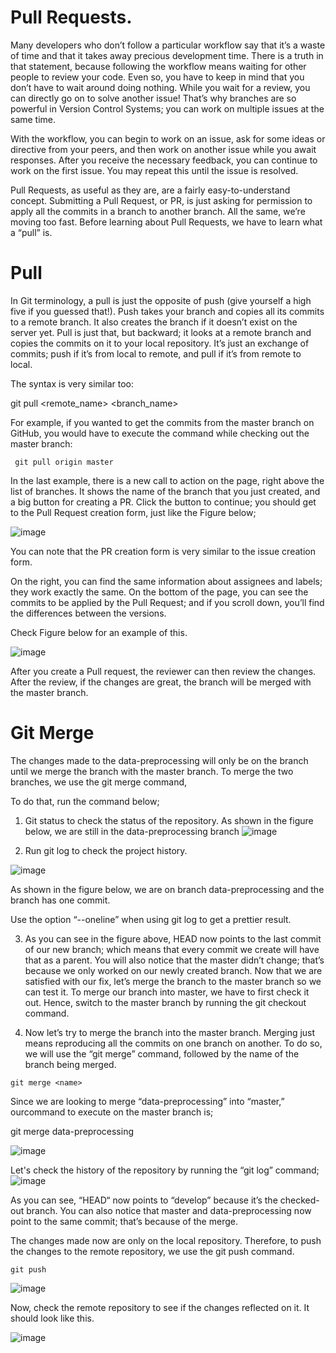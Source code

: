 # Pull Requests.
Many developers who don’t follow a particular workflow say that it’s a waste of time and that it takes away precious development time. There is a truth in that statement, because following the workflow means waiting for other people to review your code. Even so, you have to keep in mind that you don’t have to wait around doing nothing. While you wait for a review, you can directly go on to solve another issue! That’s why branches are so powerful in Version Control Systems; you can work on multiple issues at the same time.

With the workflow, you can begin to work on an issue, ask for some ideas or directive from your peers, and then work on another issue while you await responses. After you receive the necessary feedback, you can continue to work on the first issue.  You may repeat this until the issue is resolved.

Pull Requests, as useful as they are, are a fairly easy-to-understand concept. Submitting a Pull Request, or PR, is just asking for permission to apply all the commits in a branch to another branch. All the same, we’re moving too fast. Before learning about Pull Requests, we have to learn what a “pull” is.


# Pull
In Git terminology, a pull is just the opposite of push (give yourself a high five if you guessed that!). Push takes your branch and copies all its commits to a remote branch. It also creates the branch if it doesn’t exist on the server yet. Pull is just that, but backward; it looks at a remote branch and copies the commits on it to your local repository. It’s just an exchange of commits; push if it’s from local to remote, and pull if it’s from remote to local.

The syntax is very similar too:

git pull <remote_name> <branch_name>

For example, if you wanted to get the commits from the master branch on GitHub, you would have to execute the command while checking out the master branch:
```
 git pull origin master
```
In the last example, there is a new call to action on the page, right above the list of branches. It shows the name of the branch that you just created, and a big button for creating a PR. Click the button to continue; you should get to the Pull Request creation form, just like the Figure below;


![image](https://user-images.githubusercontent.com/93423367/214067842-62ac60cd-887e-41be-a76f-a1f889534bf2.png)

You can note that the PR creation form is very similar to the issue creation form.

On the right, you can find the same information about assignees and labels; they work exactly the same. On the bottom of the page, you can see the commits to be applied by the Pull Request; and if you scroll down, you’ll find the differences between the versions.

Check Figure below for an example of this.

![image](https://user-images.githubusercontent.com/93423367/214067921-189ee904-8a7c-4ee9-ab55-809ce64f328b.png)


After you create a Pull request, the reviewer can then review the changes. After the review, if the changes are great,  the branch will be merged with the master branch.

# Git Merge
The changes made to the data-preprocessing will only be on the branch until we merge the branch with the master branch. To merge the two branches, we use the git merge command,

To do that, run the command below;

1. Git status to check the status of the repository. As shown in the figure below, we are still in the data-preprocessing branch
![image](https://user-images.githubusercontent.com/93423367/214068073-0cfa9546-823d-4cd0-bbad-b7311b39e0e3.png)

2. Run git log to check the project history. 

![image](https://user-images.githubusercontent.com/93423367/214068144-3141e121-892d-42d2-b58c-01668f2c7ac4.png)

As shown in the figure below, we are on branch data-preprocessing and the branch has one commit.

Use the option “--oneline” when using git log to get a prettier result.


3. As you can see in the figure above, HEAD now points to the last commit of our new branch; which means that every commit we create will have that as a parent. You will also notice that the master didn’t change; that’s because we only worked on our newly created branch. Now that we are satisfied with our fix, let’s merge the branch to the master branch so we can test it. To merge our branch into master, we have to first check it out. Hence, switch to the master branch by running  the git checkout command.

4. Now let’s try to merge the branch into the master branch. Merging just means reproducing all the commits on one branch on another. To do so, we will use the “git merge” command, followed by the name of the branch being merged.

 `git merge <name>`

Since we are looking to merge “data-preprocessing” into “master,” ourcommand to execute on the master branch is;

git merge data-preprocessing
  
  ![image](https://user-images.githubusercontent.com/93423367/214068257-583e7971-6bf7-4654-b819-c87297cdceeb.png)

  Let's check the history of the repository by running the “git log” command;
  ![image](https://user-images.githubusercontent.com/93423367/214068355-3089a1c6-241d-460b-9e6d-161cae86d486.png)

  As you can see, “HEAD“ now points to “develop” because it’s the checked-out branch. You can also notice that master  and data-preprocessing  now point to the same commit; that’s because of the merge.

The changes made now are only on the local repository. Therefore, to push the changes to the remote repository, we use the git push command.

`git push`

![image](https://user-images.githubusercontent.com/93423367/214068502-54823d98-f615-40d8-a55f-4b276d988332.png)

Now, check the remote repository to see if the changes reflected on it. It should look like this.

![image](https://user-images.githubusercontent.com/93423367/214068564-8b92a6ec-6762-4e97-80f7-0eb9a89f7d91.png)
























